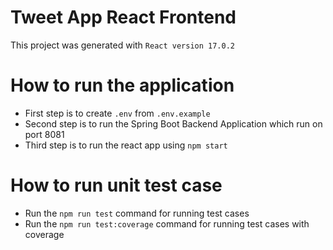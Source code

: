 # Tweet App React Frontend

This project was generated with ```React version 17.0.2```

# How to run the application

* First step is to create ```.env``` from ```.env.example```
* Second step is to run the Spring Boot Backend Application which run on port 8081
* Third step is to run the react app using ```npm start```

# How to run unit test case

* Run the ```npm run test``` command for running test cases
* Run the ```npm run test:coverage``` command for running test cases with coverage